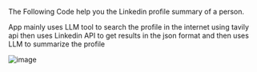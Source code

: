 The Following Code help you the Linkedin profile summary of a person.</br>

App mainly uses LLM tool to search the profile in the internet using tavily api then uses Linkedin API to get results in the json format and then uses LLM to summarize the profile

![image](https://github.com/user-attachments/assets/58347173-b0c6-4248-a9fa-75147356ff9f)
